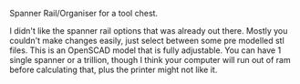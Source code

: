 Spanner Rail/Organiser for a tool chest.

I didn't like the spanner rail options that was already out there.
Mostly you couldn't make changes easily, just select between some pre modelled stl files.
This is an OpenSCAD model that is fully adjustable.
You can have 1 single spanner or a trillion, though I think your computer will run out of ram before calculating that, plus the printer might not like it.
